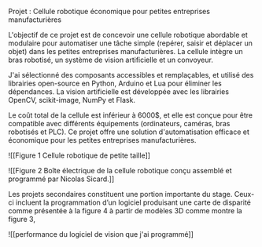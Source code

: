 



Projet : Cellule robotique économique pour petites entreprises manufacturières



L'objectif de ce projet est de concevoir une cellule robotique abordable et modulaire pour automatiser une tâche simple (repérer, saisir et déplacer un objet) dans les petites entreprises manufacturières. La cellule intègre un bras robotisé, un système de vision artificielle et un convoyeur.



J'ai sélectionné des composants accessibles et remplaçables, et utilisé des librairies open-source en Python, Arduino et Lua pour éliminer les dépendances. La vision artificielle est développée avec les librairies OpenCV, scikit-image, NumPy et Flask.



Le coût total de la cellule est inférieur à 6000$, et elle est conçue pour être compatible avec différents équipements (ordinateurs, caméras, bras robotisés et PLC). Ce projet offre une solution d'automatisation efficace et économique pour les petites entreprises manufacturières.

![[Figure 1 Cellule robotique de petite taille]]



![[Figure 2 Boîte électrique de la cellule robotique conçu assemblé et programmé par Nicolas Sicard.]]



Les projets secondaires constituent une portion importante du stage. Ceux-ci incluent la programmation d’un logiciel produisant une carte de disparité comme présentée à la figure 4 à partir de modèles 3D comme montre la figure 3,



![[performance du logiciel de vision que j'ai programmé]]